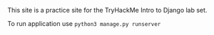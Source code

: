 This site is a practice site for the TryHackMe Intro to Django lab set.

To run application use 
`python3 manage.py runserver`
